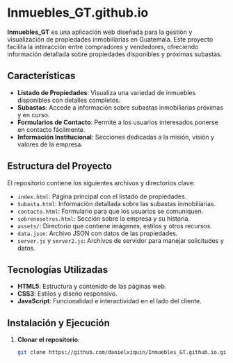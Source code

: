 # Inmuebles_GT.github.io

**Inmuebles_GT** es una aplicación web diseñada para la gestión y visualización de propiedades inmobiliarias en Guatemala. Este proyecto facilita la interacción entre compradores y vendedores, ofreciendo información detallada sobre propiedades disponibles y próximas subastas.

## Características

- **Listado de Propiedades**: Visualiza una variedad de inmuebles disponibles con detalles completos.
- **Subastas**: Accede a información sobre subastas inmobiliarias próximas y en curso.
- **Formularios de Contacto**: Permite a los usuarios interesados ponerse en contacto fácilmente.
- **Información Institucional**: Secciones dedicadas a la misión, visión y valores de la empresa.

## Estructura del Proyecto

El repositorio contiene los siguientes archivos y directorios clave:

- `index.html`: Página principal con el listado de propiedades.
- `Subasta.html`: Información detallada sobre las subastas inmobiliarias.
- `contacto.html`: Formulario para que los usuarios se comuniquen.
- `sobrenosotros.html`: Sección sobre la empresa y su historia.
- `assets/`: Directorio que contiene imágenes, estilos y otros recursos.
- `data.json`: Archivo JSON con datos de las propiedades.
- `server.js` y `server2.js`: Archivos de servidor para manejar solicitudes y datos.

## Tecnologías Utilizadas

- **HTML5**: Estructura y contenido de las páginas web.
- **CSS3**: Estilos y diseño responsivo.
- **JavaScript**: Funcionalidad e interactividad en el lado del cliente.


## Instalación y Ejecución

1. **Clonar el repositorio**:

   ```bash
   git clone https://github.com/danielxiquin/Inmuebles_GT.github.io.git

